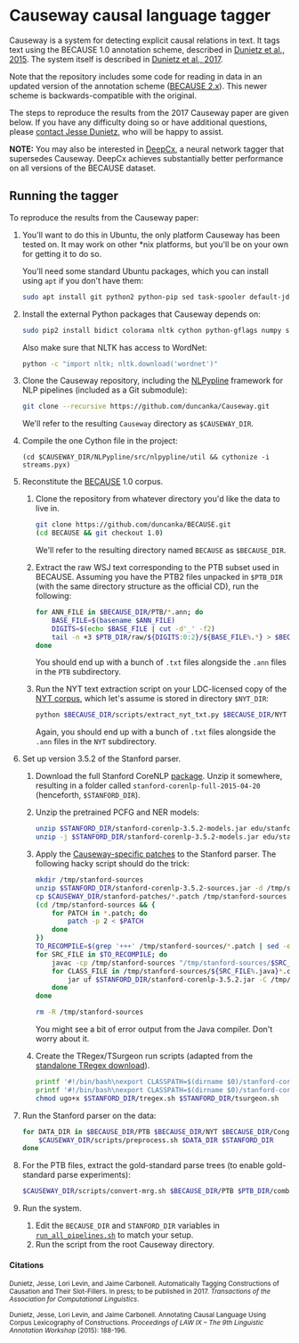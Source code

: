 # Causeway causal language tagger

Causeway is a system for detecting explicit causal relations in text. It tags text using the BECAUSE 1.0 annotation scheme, described in [Dunietz et al., 2015](http://www.cs.cmu.edu/~jdunietz/publications/causal-language-annotation.pdf). The system itself is described in [Dunietz et al., 2017](http://www.cs.cmu.edu/~jdunietz/publications/causeway-system.pdf).

Note that the repository includes some code for reading in data in an updated version of the annotation scheme ([BECAUSE 2.x](https://www.cs.cmu.edu/~jdunietz/publications/because-v2.pdf)). This newer scheme is backwards-compatible with the original.

The steps to reproduce the results from the 2017 Causeway paper are given below. If you have any difficulty doing so or have additional questions, please [contact Jesse Dunietz](mailto:jdunietz@cs.cmu.edu), who will be happy to assist.

**NOTE:** You may also be interested in [DeepCx](https://github.com/duncanka/lstm-causality-tagger), a neural network tagger that supersedes Causeway. DeepCx achieves substantially better performance on all versions of the BECAUSE dataset.


## Running the tagger
To reproduce the results from the Causeway paper:

1. You'll want to do this in Ubuntu, the only platform Causeway has been tested on. It may work on other *nix platforms, but you'll be on your own for getting it to do so.

   You'll need some standard Ubuntu packages, which you can install using `apt` if you don't have them:
   ```bash
   sudo apt install git python2 python-pip sed task-spooler default-jdk # or any JDK
   ```

2. Install the external Python packages that Causeway depends on:
   ```bash
   sudo pip2 install bidict colorama nltk cython python-gflags numpy scipy scikit-learn python-crfsuite
   ```
   Also make sure that NLTK has access to WordNet:
   ```bash
   python -c "import nltk; nltk.download('wordnet')"
   ```

3. Clone the Causeway repository, including the [NLPypline](https://github.com/duncanka/NLPypline) framework for NLP pipelines (included as a Git submodule):
   ```bash
   git clone --recursive https://github.com/duncanka/Causeway.git
   ```
   We'll refer to the resulting `Causeway` directory as `$CAUSEWAY_DIR`.

4. Compile the one Cython file in the project:
   ```
   (cd $CAUSEWAY_DIR/NLPypline/src/nlpypline/util && cythonize -i streams.pyx)
   ```

5. Reconstitute the [BECAUSE](https://github.com/duncanka/BECauSE) 1.0 corpus.
   1. Clone the repository from whatever directory you'd like the data to live in.
      ```bash
      git clone https://github.com/duncanka/BECAUSE.git
      (cd BECAUSE && git checkout 1.0)
      ```
      We'll refer to the resulting directory named `BECAUSE` as `$BECAUSE_DIR`.

   2. Extract the raw WSJ text corresponding to the PTB subset used in BECAUSE. Assuming you have the PTB2 files unpacked in `$PTB_DIR` (with the same directory structure as the official CD), run the following:
      ```bash
      for ANN_FILE in $BECAUSE_DIR/PTB/*.ann; do
          BASE_FILE=$(basename $ANN_FILE)
          DIGITS=$(echo $BASE_FILE | cut -d'_' -f2)
          tail -n +3 $PTB_DIR/raw/${DIGITS:0:2}/${BASE_FILE%.*} > $BECAUSE_DIR/PTB/${BASE_FILE%.*}.txt
      done
      ```
      You should end up with a bunch of `.txt` files alongside the `.ann` files in the `PTB` subdirectory.

   3. Run the NYT text extraction script on your LDC-licensed copy of the [NYT corpus](https://catalog.ldc.upenn.edu/LDC2008T19), which let's assume is stored in directory `$NYT_DIR`:
      ```bash
      python $BECAUSE_DIR/scripts/extract_nyt_txt.py $BECAUSE_DIR/NYT $(for FNAME in $BECAUSE_DIR/NYT/*.ann; do find $NYT_DIR -name $(basename "${FNAME%.ann}.xml"); done)
      ```
      Again, you should end up with a bunch of `.txt` files alongside the `.ann` files in the `NYT` subdirectory.

6. Set up version 3.5.2 of the Stanford parser.
   1. Download the full Stanford CoreNLP [package](http://nlp.stanford.edu/software/stanford-corenlp-full-2015-04-20.zip). Unzip it somewhere, resulting in a folder called `stanford-corenlp-full-2015-04-20` (henceforth, `$STANFORD_DIR`).

   2. Unzip the pretrained PCFG and NER models:
      ```bash
      unzip $STANFORD_DIR/stanford-corenlp-3.5.2-models.jar edu/stanford/nlp/models/lexparser/englishPCFG.ser.gz -d $STANFORD_DIR
      unzip -j $STANFORD_DIR/stanford-corenlp-3.5.2-models.jar edu/stanford/nlp/models/ner/english.all.3class.distsim.crf.ser.gz -d $STANFORD_DIR/classifiers
      ```

   3. Apply the [Causeway-specific patches](../master/stanford-patches) to the Stanford parser. The following hacky script should do the trick:
      ```bash
      mkdir /tmp/stanford-sources
      unzip $STANFORD_DIR/stanford-corenlp-3.5.2-sources.jar -d /tmp/stanford-sources
      cp $CAUSEWAY_DIR/stanford-patches/*.patch /tmp/stanford-sources
      (cd /tmp/stanford-sources && {
          for PATCH in *.patch; do
              patch -p 2 < $PATCH
          done
      })
      TO_RECOMPILE=$(grep '+++' /tmp/stanford-sources/*.patch | sed -e 's/.*\(edu.*\.java\).*/\1/' | sort | uniq)
      for SRC_FILE in $TO_RECOMPILE; do
          javac -cp /tmp/stanford-sources "/tmp/stanford-sources/$SRC_FILE"
          for CLASS_FILE in /tmp/stanford-sources/${SRC_FILE%.java}*.class; do
              jar uf $STANFORD_DIR/stanford-corenlp-3.5.2.jar -C /tmp/stanford-sources/ "${CLASS_FILE#/*/*/}"
          done
      done

      rm -R /tmp/stanford-sources
      ```
      You might see a bit of error output from the Java compiler. Don't worry about it.

    4. Create the TRegex/TSurgeon run scripts (adapted from the [standalone TRegex download](https://nlp.stanford.edu/software/tregex.html)).
       ```bash
       printf '#!/bin/bash\nexport CLASSPATH=$(dirname $0)/stanford-corenlp-3.5.2.jar:$CLASSPATH\njava -mx100m edu.stanford.nlp.trees.tregex.TregexPattern "$@"\n' > $STANFORD_DIR/tregex.sh
       printf '#!/bin/bash\nexport CLASSPATH=$(dirname $0)/stanford-corenlp-3.5.2.jar:$CLASSPATH\njava -mx100m edu.stanford.nlp.trees.tregex.tsurgeon.Tsurgeon "$@"\n' > $STANFORD_DIR/tsurgeon.sh
       chmod ugo+x $STANFORD_DIR/tregex.sh $STANFORD_DIR/tsurgeon.sh
       ```

7. Run the Stanford parser on the data:
   ```bash
   for DATA_DIR in $BECAUSE_DIR/PTB $BECAUSE_DIR/NYT $BECAUSE_DIR/CongressionalHearings; do
       $CAUSEWAY_DIR/scripts/preprocess.sh $DATA_DIR $STANFORD_DIR
   done
   ```

8. For the PTB files, extract the gold-standard parse trees (to enable gold-standard parse experiments):
   ```bash
   $CAUSEWAY_DIR/scripts/convert-mrg.sh $BECAUSE_DIR/PTB $PTB_DIR/combined $STANFORD_DIR
   ```

9. Run the system.
   1. Edit the `BECAUSE_DIR` and `STANFORD_DIR` variables in [`run_all_pipelines.sh`](scripts/run_all_pipelines.sh) to match your setup.
   2. Run the script from the root Causeway directory.

#### Citations

<sub>Dunietz, Jesse, Lori Levin, and Jaime Carbonell. Automatically Tagging Constructions of Causation and Their Slot-Fillers. In press; to be published in 2017. *Transactions of the Association for Computational Linguistics*.</sub>

<sub>Dunietz, Jesse, Lori Levin, and Jaime Carbonell. Annotating Causal Language Using Corpus Lexicography of Constructions. *Proceedings of LAW IX – The 9th Linguistic Annotation Workshop* (2015): 188-196.</sub>
